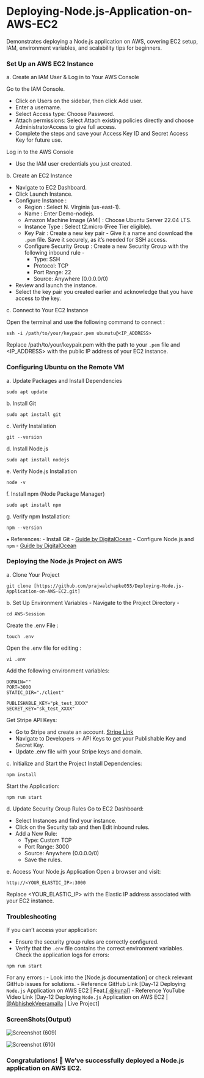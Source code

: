 # Deploying-Node.js-Application-on-AWS-EC2
Demonstrates deploying a Node.js application on AWS, covering EC2 setup, IAM, environment variables, and scalability tips for beginners.

### Set Up an AWS EC2 Instance

a.  Create an IAM User & Log in to Your AWS Console

Go to the IAM Console.
  - Click on Users on the sidebar, then click Add user.
  - Enter a username.
  - Select Access type: Choose Password.
  - Attach permissions: Select Attach existing policies directly and choose AdministratorAccess to give full access.
  - Complete the steps and save your Access Key ID and Secret Access Key for future use.

Log in to the AWS Console
  - Use the IAM user credentials you just created.

b.  Create an EC2 Instance

  - Navigate to EC2 Dashboard.
  - Click Launch Instance.
  - Configure Instance :
      - Region : Select N. Virginia (us-east-1).
      - Name : Enter Demo-nodejs.
      - Amazon Machine Image (AMI) : Choose Ubuntu Server 22.04 LTS.
      - Instance Type : Select t2.micro (Free Tier eligible).
      - Key Pair : Create a new key pair - Give it a name and download the `.pem` file. Save it securely, as it’s needed for SSH access.
      - Configure Security Group : Create a new Security Group with the following inbound rule -
          - Type: SSH
          - Protocol: TCP
          - Port Range: 22
          - Source: Anywhere (0.0.0.0/0)
  - Review and launch the instance.
  - Select the key pair you created earlier and acknowledge that you have access to the key.

c.  Connect to Your EC2 Instance

Open the terminal and use the following command to connect :
```
ssh -i /path/to/your/keypair.pem ubunutu@<IP_ADDRESS>
```
Replace /path/to/your/keypair.pem with the path to your `.pem` file and <IP_ADDRESS> with the public IP address of your EC2 instance.


### Configuring Ubuntu on the Remote VM

a.  Update Packages and Install Dependencies
```
sudo apt update
```
b.  Install Git
```
sudo apt install git
```
c.  Verify Installation
```
git --version
```
d.  Install Node.js
```
sudo apt install nodejs
```
e.  Verify Node.js Installation
```
node -v
```
f.  Install npm (Node Package Manager)
```
sudo apt install npm
```
g.  Verify npm Installation:
```
npm --version
```

▪ References:
      - Install Git - [Guide by DigitalOcean](https://www.digitalocean.com/community/tutorials/how-to-install-git-on-ubuntu-22-04)
      - Configure Node.js and `npm` - [Guide by DigitalOcean](https://www.digitalocean.com/community/tutorials/how-to-install-node-js-on-ubuntu-22-04)


### Deploying the Node.js Project on AWS

a.  Clone Your Project
```
git clone [https://github.com/prajwalchapke055/Deploying-Node.js-Application-on-AWS-EC2.git]
```

b.  Set Up Environment Variables - Navigate to the Project Directory - 
```
cd AWS-Session
```
Create the .env File : 
```
touch .env
```
Open the .env file for editing :
``` 
vi .env 
```

Add the following environment variables:
```
DOMAIN=""
PORT=3000
STATIC_DIR="./client"

PUBLISHABLE_KEY="pk_test_XXXX"
SECRET_KEY="sk_test_XXXX"
```

Get Stripe API Keys:
  - Go to Stripe and create an account. [Stripe Link](https://stripe.com/in)
  - Navigate to Developers → API Keys to get your Publishable Key and Secret Key.
  - Update .env file with your Stripe keys and domain.

c.  Initialize and Start the Project
Install Dependencies:
```
npm install
```
Start the Application:
```
npm run start
```

d.  Update Security Group Rules
Go to EC2 Dashboard:
  - Select Instances and find your instance.
  - Click on the Security tab and then Edit inbound rules.
  - Add a New Rule:
    - Type: Custom TCP
    - Port Range: 3000
    - Source: Anywhere (0.0.0.0/0)
    - Save the rules.

e. Access Your Node.js Application
Open a browser and visit:
```
http://<YOUR_ELASTIC_IP>:3000
```
Replace <YOUR_ELASTIC_IP> with the Elastic IP address associated with your EC2 instance.


### Troubleshooting
If you can’t access your application:
  - Ensure the security group rules are correctly configured.
  - Verify that the `.env` file contains the correct environment variables.
Check the application logs for errors:
```
npm run start
```
For any errors :
    - Look into the [Node.js documentation] or check relevant GitHub issues for solutions.
    - Reference GitHub Link [Day-12 Deploying `Node.js` Application on AWS EC2 | Feat.[[ @kunal](https://github.com/verma-kunal](https://github.com/verma-kunal/AWS-Session))]
    - Reference YouTube Video Link [Day-12 Deploying `Node.js` Application on AWS EC2 | [@AbhishekVeeramalla](https://youtu.be/NLmF64KdLN0?si=7TXILzusgqof6Oak) | Live Project]

### ScreenShots(Output)

![Screenshot (609)](https://github.com/user-attachments/assets/d19f8f60-98a9-4262-a852-0bdd44c7dbf9)

![Screenshot (610)](https://github.com/user-attachments/assets/d2a1da32-2866-43b8-87c5-64a89603005a)

### Congratulations! 🎉 We’ve successfully deployed a Node.js application on AWS EC2.
